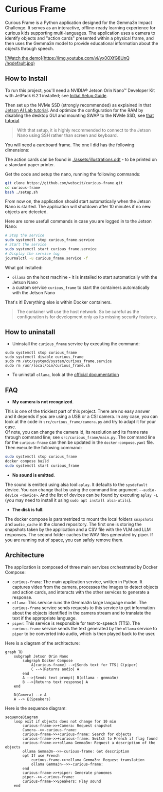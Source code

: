# Curious Frame

Curious Frame is a Python application designed for the Gemma3n Impact Challenge. It serves as an interactive, offline-ready learning experience for curious kids supporting multi-languages. The application uses a camera to identify objects and "action cards" presented within a physical frame, and then uses the Gemma3n model to provide educational information about the objects through speech.

[![Watch the demo](https://img.youtube.com/vi/yx0OXfG8UnQ /hqdefault.jpg)](https://www.youtube.com/watch?v=yx0OXfG8UnQ)

## How to Install

To run this project, you'll need a NVIDIA® Jetson Orin Nano™ Developer Kit with JetPack 6.2.1 installed; see [Initial Setup Guide](https://www.jetson-ai-lab.com/initial_setup_jon.html).

Then set up the NVMe SSD (strongly recommended) as explained in that [Jetson AI Lab tutorial](https://www.jetson-ai-lab.com/tips_ssd-docker.html). And optimize the configuration for the RAM by disabling the desktop GUI and mounting SWAP to the NVMe SSD; see [that tutorial](https://www.jetson-ai-lab.com/tips_ram-optimization.html).

> With that setup, it is highly recommended to connect to the Jetson Nano using SSH rather than screen and keyboard.

You will need a cardboard frame. The one I did has the following dimensions:

The action cards can be found in [./assets/illustrations.odt](./assets/illustrations.odt) - to be printed on a standard paper printer.

Get the code and setup the nano, running the following commands:

```bash
git clone https://github.com/webscit/curious-frame.git
cd curious-frame
bash ./setup.sh
```

From now on, the application should start automatically when the Jetson Nano is started. The application will shutdown after 10 minutes if no new objects are detected.

Here are some usefull commands in case you are logged in to the Jetson Nano:

```bash
# Stop the service
sudo systemctl stop curious_frame.service
# Start the service
sudo systemctl start curious_frame.service
# Display the service log
journalctl -u curious_frame.service -f
```

What got installed:
- `ollama` on the host machine - it is installed to start automatically with the Jetson Nano
- a custom service `curious_frame` to start the containers automatically with the Jetson Nano

That's it! Everything else is within Docker containers.

> The container will use the host network. So be careful as the configuration
> is for development only as its missing security features.

## How to uninstall

- Uninstall the `curious_frame` service by executing the command:

```
sudo systemctl stop curious_frame
sudo systemctl disable curious_frame
sudo rm /etc/systemd/system/curious_frame.service
sudo rm /usr/local/bin/curious_frame.sh
```

- To uninstall `ollama`, look at the [official documentation](https://github.com/ollama/ollama/blob/main/docs/linux.md#uninstall)

## FAQ

- **My camera is not recognized**.

This is one of the trickiest part of this project. There are no easy answer and it depends if you are using a USB or a CSI camera.
In any case, you can look at the code in `src/curious_frame/camera.py` and try to adapt it for your case.  
Of note, you can change the camera id, its resolution and its frame rate through command line; see `src/curious_frame/main.py`.
The command line for the `curious-frame` can then be updated in the `docker-compose.yaml` file. Then execute the following command:

```sh
sudo systemctl stop curious_frame
docker compose build
sudo systemctl start curious_frame
```

- **No sound is emitted**.

The sound is emitted using alsa tool `aplay`. It defaults to the `sysdefault` device. You can change that
by using the command line argument `--audio-device <device>`. And the list of devices can be found by executing `aplay -L` (you may need to install it using `sudo apt install alsa-utils`).

- **The disk is full**.

The docker compose is parametrized to mount the local folders `snapshots` and `audio_cache` in the cloned repository. The first
one is storing the snapshots taken by the application and a CSV file with the VLM and LLM responses. The second folder caches
the WAV files generated by piper. If you are running out of space, you can safely remove them.

## Architecture

The application is composed of three main services orchestrated by Docker Compose:

-   `curious-frame`: The main application service, written in Python. It captures video from the camera, processes the images to detect objects and action cards, and interacts with the other services to generate a response.
-   `ollama`: This service runs the Gemma3n large language model. The `curious-frame` service sends requests to this service to get information about the objects identified in the camera stream and to translate the text if the appropriate language.
-   `piper`: This service is responsible for text-to-speech (TTS). The `curious-frame` service sends the text generated by the `ollama` service to `piper` to be converted into audio, which is then played back to the user.

Here is a diagram of the architecture:

```mermaid
graph TD
    subgraph Jetson Orin Nano
        subgraph Docker Compose
            A[curious-frame] -->|Sends text for TTS| C(piper)
            C -->|Returns audio| A
        end
        A -->|Sends text prompt| B(ollama - gemma3n)
        B -->|Returns text response| A
    end

    D(Camera) --> A
    A --> E(Speakers)
```

Here is the sequence diagram:

```mermaid
sequenceDiagram
    loop exit if objects does not change for 10 min
        curious-frame->>+Camera: Request snapshot
        Camera-->>-curious-frame: 
        curious-frame->>+curious-frame: Search for objects
        curious-frame->>+curious-frame: Switch to French if flag found
        curious-frame->>+ollama Gemma3n: Request a description of the objects
        ollama Gemma3n-->>-curious-frame: Get description
        opt If use French
            curious-frame->>+ollama Gemma3n: Request translation
            ollama Gemma3n-->>-curious-frame: 
        end
        curious-frame->>+piper: Generate phonemes
        piper-->>-curious-frame: 
        curious-frame->>Speakers: Play sound
    end
```
